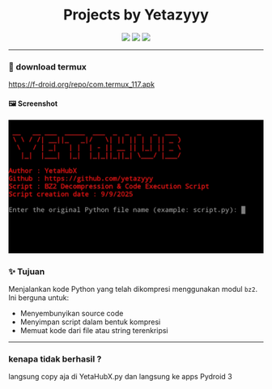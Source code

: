 <h1 align="center">
  Projects by Yetazyyy
</h1>

<p align="center">
  <img src="https://img.shields.io/badge/Python-3.x-blue?style=for-the-badge&logo=python&logoColor=white"/>
  <img src="https://img.shields.io/badge/Compression-bz2-yellow?style=for-the-badge"/>
  <img src="https://img.shields.io/badge/Status-Active-success?style=for-the-badge"/>
</p>

---
  <h3>📁 download termux</h3>
  <p><a href="https://f-droid.org/repo/com.termux_117.apk" target="_blank" rel="noopener noreferrer">https://f-droid.org/repo/com.termux_117.apk</a></p>

  
  <h4>🖼️ Screenshot</h4>
  <p>
    <img src="https://github.com/Yetazyyy/Bz2/blob/main/Screenshot_2025-09-09-08-17-07-902_ru.iiec.pydroid3-edit.jpg?raw=true" alt="Screenshot" style="max-width: 100%; height: auto;"
 src="https://github.com/Yetazyyy/Bz2/blob/main/Screenshot_2025-09-09-18-21-04-763_ru.iiec.pydroid3-edit.jpg?raw=true" alt="Screenshot" style="max-width: 100%; height: auto;"     
     />
  </p>

### ✨ Tujuan
Menjalankan kode Python yang telah dikompresi menggunakan modul `bz2`. Ini berguna untuk:
- Menyembunyikan source code
- Menyimpan script dalam bentuk kompresi
- Memuat kode dari file atau string terenkripsi
---
### kenapa tidak berhasil ?
langsung copy aja di YetaHubX.py 
dan langsung ke apps Pydroid 3 

